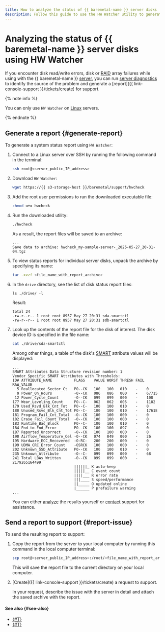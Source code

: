 ```yaml
---
title: How to analyze the status of {{ baremetal-name }} server disks
description: Follow this guide to use the HW Watcher utility to generate a status report for the server, its disks, and peripherals.
---
```


# Analyzing the status of {{ baremetal-name }} server disks using HW Watcher

If you encounter disk read/write errors, disk or [RAID](https://en.wikipedia.org/wiki/RAID) array failures while using with the {{ baremetal-name }} [server](../../concepts/servers.md), you can run [server diagnostics](../../concepts/smart-disk-analysis.md) to identify the source of the problem and generate a [report]({{ link-console-support }}/tickets/create) for support.

{% note info %}

You can only use `HW Watcher` on [Linux](https://en.wikipedia.org/wiki/Linux) servers.

{% endnote %}

## Generate a report {#generate-report}

To generate a system status report using `HW Watcher`:

1. Connect to a Linux server over SSH by running the following command in the terminal:

    ```bash
    ssh root@<server_public_IP_address>
    ```
1. Download `HW Watcher`:

    ```bash
    wget https://{{ s3-storage-host }}/baremetal/support/hwcheck
    ```
1. Add the root user permissions to run the downloaded executable file:

    ```bash
    chmod u+x hwcheck
    ```
1. Run the downloaded utility:

    ```bash
    ./hwcheck
    ```

    As a result, the report files will be saved to an archive:

    ```text
    ...
    Save data to archive: hwcheck_my-sample-server-_2025-05-27_20-31-04.tgz
    ```
1. To view status reports for individual server disks, unpack the archive by specifying its name:

    ```bash
    tar -xvzf <file_name_with_report_archive>
    ```
1. In the `drive` directory, see the list of disk status report files:

    ```
    ls ./drive/ -l
    ```

    Result:

    ```text
    total 24
    -rw-r--r-- 1 root root 8957 May 27 20:31 sda-smartctl
    -rw-r--r-- 1 root root 8957 May 27 20:31 sdb-smartctl
    ```
1. Look up the contents of the report file for the disk of interest. The disk device ID is specified in the file name:

    ```bash
    cat ./drive/sda-smartctl
    ```

    Among other things, a table of the disk's [SMART](https://en.wikipedia.org/wiki/Self-Monitoring,_Analysis_and_Reporting_Technology) attribute values will be displayed:

    ```text
    ...
    SMART Attributes Data Structure revision number: 1
    Vendor Specific SMART Attributes with Thresholds:
    ID# ATTRIBUTE_NAME          FLAGS    VALUE WORST THRESH FAIL RAW_VALUE
      5 Reallocated_Sector_Ct   PO--CK   100   100   010    -    0
      9 Power_On_Hours          -O--CK   086   086   000    -    67715
     12 Power_Cycle_Count       -O--CK   099   099   000    -    108
    177 Wear_Leveling_Count     PO--C-   062   062   005    -    1182
    179 Used_Rsvd_Blk_Cnt_Tot   PO--C-   100   100   010    -    0
    180 Unused_Rsvd_Blk_Cnt_Tot PO--C-   100   100   010    -    17618
    181 Program_Fail_Cnt_Total  -O--CK   100   100   000    -    0
    182 Erase_Fail_Count_Total  -O--CK   100   100   000    -    0
    183 Runtime_Bad_Block       PO--C-   100   100   010    -    0
    184 End-to-End_Error        PO--CK   100   100   097    -    0
    187 Reported_Uncorrect      -O--CK   100   100   000    -    0
    190 Airflow_Temperature_Cel -O--CK   074   049   000    -    26
    195 Hardware_ECC_Recovered  -O-RC-   200   200   000    -    0
    199 UDMA_CRC_Error_Count    -OSRCK   100   100   000    -    0
    202 Unknown_SSD_Attribute   PO--CK   100   100   010    -    0
    235 Unknown_Attribute       -O--C-   099   099   000    -    68
    241 Total_LBAs_Written      -O--CK   099   099   000    -    2179265164499
                                ||||||_ K auto-keep
                                |||||__ C event count
                                ||||___ R error rate
                                |||____ S speed/performance
                                ||_____ O updated online
                                |______ P prefailure warning
    ...
    ``` 

    You can either [analyze](../../concepts/smart-disk-analysis.md) the results yourself or [contact](#report-issue) support for assistance.

## Send a report to support {#report-issue}

To send the resulting report to support:

1. Copy the report from the server to your local computer by running this command in the local computer terminal:

    ```bash
    scp root@<server_public_IP_address>:/root/<file_name_with_report_archive> ./
    ```

    This will save the report file to the current directory on your local computer.
1. [Create]({{ link-console-support }}/tickets/create) a request to support.

    In your request, describe the issue with the server in detail and attach the saved archive with the report.

#### See also {#see-also}

* [{#T}](../../concepts/smart-disk-analysis.md)
* [{#T}](./switch-raid-member.md)